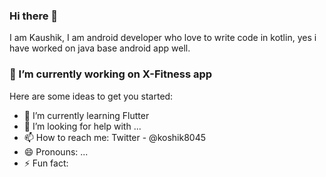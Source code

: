 

### Hi there 👋 
I am Kaushik, I am android developer who love to write code in kotlin, yes i have worked on java base android app well.
### 🔭 I’m currently working on X-Fitness app
Here are some ideas to get you started:
- 🌱 I’m currently learning Flutter
- 🤔 I’m looking for help with ...
- 📫 How to reach me: Twitter - @koshik8045
- 😄 Pronouns: ...
- ⚡ Fun fact: 


<!--
**Aliendroid8045/Aliendroid8045** is a ✨ _special_ ✨ repository because its `README.md` (this file) appears on your GitHub profile.
-->
